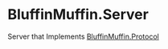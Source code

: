# BluffinMuffin.Server
Server that Implements [BluffinMuffin.Protocol](http://ericmas001.github.io/BluffinMuffin.Protocol/)